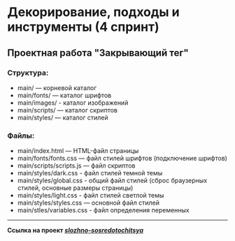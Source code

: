 # Декорирование, подходы и инструменты (4 спринт)
## Проектная работа "Закрывающий тег"

### Структура:
- main/ — корневой каталог
- main/fonts/ — каталог шрифтов
- main/images/ - каталог изображений
- main/scripts/ — каталог скриптов
- main/styles/ — каталог стилей

### Файлы:
- main/index.html — HTML-файл страницы
- main/fonts/fonts.css — файл стилей шрифтов (подключение шрифтов)
- main/scripts/scripts.js — файл скриптов
- main/styles/dark.css - файл стилей темной темы
- main/styles/global.css - общий файл стилей (сброс браузерных стилей, основные размеры страницы)
- main/styles/light.css - файл стилей светлой темы
- main/styles/styles.css — основной файл стилей
- main/stles/variables.css - файл определения переменных
____
**Ссылка на проект _[slozhno-sosredotochitsya](https://github.com/alexandr-rodionov/slozhno-sosredotochitsya.git)_**